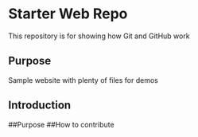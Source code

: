 # Starter Web Repo

This repository is for showing how Git and GitHub work

## Purpose

Sample website with plenty of files for demos
## Introduction
##Purpose
##How to contribute